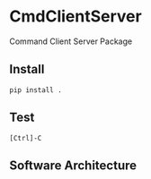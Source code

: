 # CmdClientServer

Command Client Server Package

## Install

``` shell
pip install .
```

## Test

``` shell
[Ctrl]-C
```


## Software Architecture

``` text
```

